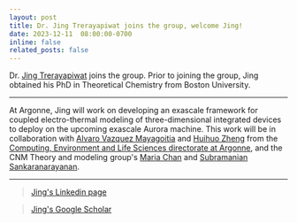 ```yaml
---
layout: post
title: Dr. Jing Trerayapiwat joins the group, welcome Jing!
date: 2023-12-11  08:00:00-0700
inline: false
related_posts: false
---
```


Dr. <a href="https://www.linkedin.com/in/kasidet-trerayapiwat-73b3917a/">Jing Trerayapiwat</a> joins the group. Prior to joining the group, Jing obtained his PhD in Theoretical Chemistry from  Boston University.

---

At Argonne, Jing will work on developing an exascale framework for coupled electro-thermal modeling of three-dimensional integrated devices to deploy on the upcoming exascale Aurora machine. This work will be in collaboration with <a href="https://www.anl.gov/profile/alvaro-vazquez-mayagoitia">Alvaro Vazquez Mayagoitia</a> and <a href="https://www.alcf.anl.gov/about/people/huihuo-zheng">Huihuo Zheng</a> from the <a href="https://www.anl.gov/cels">Computing, Environment and Life Sciences directorate at Argonne</a>, and the CNM Theory and modeling group's <a href="https://www.anl.gov/profile/maria-k-chan">Maria Chan</a> and <a href="https://www.anl.gov/profile/subramanian-sankaranarayanan">Subramanian Sankaranarayanan</a>.

---

> <a href="https://www.linkedin.com/in/kasidet-trerayapiwat-73b3917a/">Jing's Linkedin page</a>

> <a href="https://scholar.google.com/citations?user=HN5AfUgAAAAJ&hl=en">Jing's Google Scholar </a>
